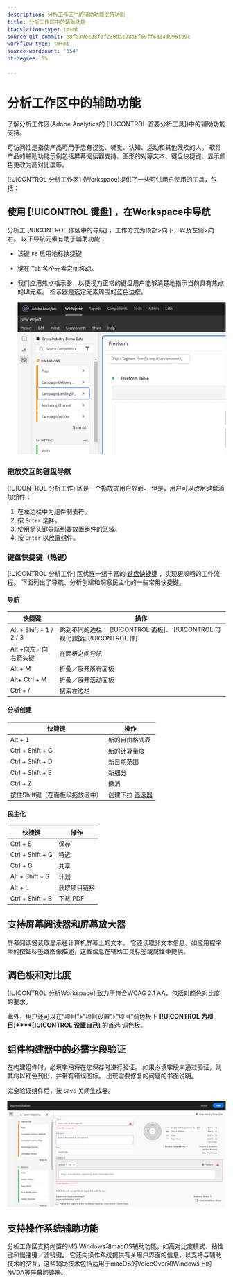 ```yaml
---
description: 分析工作区中的辅助功能支持功能
title: 分析工作区中的辅助功能
translation-type: tm+mt
source-git-commit: a8fa30ecd8f3f230dac98a6f69ff6334d996fb9c
workflow-type: tm+mt
source-wordcount: '554'
ht-degree: 5%

---
```



# 分析工作区中的辅助功能

了解分析工作区(Adobe Analytics的 [!UICONTROL 首要分析工具])中的辅助功能支持。

可访问性是指使产品可用于患有视觉、听觉、认知、运动和其他残疾的人。 软件产品的辅助功能示例包括屏幕阅读器支持、图形的对等文本、键盘快捷键、显示颜色更改为高对比度等。

[!UICONTROL 分析工作区] (Workspace)提供了一些可供用户使用的工具，包括：

## 使用 [!UICONTROL 键盘] ，在Workspace中导航

分析工 [!UICONTROL 作区中的导航] ，工作方式为顶部>向下，以及左侧>向右。 以下导航元素有助于辅助功能：

* 该键 `F6` 启用地标快捷键
* 键在 `Tab` 各个元素之间移动。
* 我们应用焦点指示器，以便视力正常的键盘用户能够清楚地指示当前具有焦点的UI元素。 指示器是选定元素周围的蓝色边框。

   ![焦点指示器](assets/focus-indicator.png)

### 拖放交互的键盘导航

[!UICONTROL 分析工作] 区是一个拖放式用户界面。 但是，用户可以改用键盘添加组件：

1. 在左边栏中为组件制表符。
1. 按 `Enter` 选择。
1. 使用箭头键导航到要放置组件的区域。
1. 按 `Enter` 以放置组件。

### 键盘快捷键（热键）

[!UICONTROL 分析工作] 区优惠一组丰富的 [键盘快捷键](https://docs.adobe.com/content/help/zh-Hans/analytics/analyze/analysis-workspace/build-workspace-project/fa-shortcut-keys.html) ，实现更顺畅的工作流程。 下面列出了导航、分析创建和洞察民主化的一些常用快捷键。

#### 导航

| 快捷键 | 操作 |
|---|---|
| Alt + Shift + 1 / 2 / 3 | 跳到不同的边栏： [!UICONTROL 面板]、 [!UICONTROL 可视化]或组 [!UICONTROL 件] |
| Alt +向左／向右箭头键 | 在面板之间导航 |
| Alt + M | 折叠／展开所有面板 |
| Alt+ Ctrl + M | 折叠／展开活动面板 |
| Ctrl + / | 搜索左边栏 |

#### 分析创建

| 快捷键 | 操作 |
|---|---|
| Alt + 1 | 新的自由格式表 |
| Ctrl + Shift + C | 新的计算量度 |
| Ctrl + Shift + D | 新日期范围 |
| Ctrl + Shift + E | 新细分 |
| Ctrl + Z | 撤消 |
| 按住Shift键（在面板段拖放区中） | 创建下拉 [筛选器](https://docs.adobe.com/content/help/en/analytics-learn/tutorials/analysis-workspace/using-panels/using-drop-down-filters.html) |

#### 民主化

| 快捷键 | 操作 |
|---|---|
| Ctrl + S | 保存 |
| Ctrl + Shift + G | 特选 |
| Ctrl + G | 共享 |
| Alt + Shift + S | 计划 |
| Alt + L | 获取项目链接 |
| Ctrl + Shift + B | 下载 PDF |

## 支持屏幕阅读器和屏幕放大器

屏幕阅读器读取显示在计算机屏幕上的文本。 它还读取非文本信息，如应用程序中的按钮标签或图像描述，这些信息在辅助工具标签或属性中提供。

## 调色板和对比度

[!UICONTROL 分析Workspace] 致力于符合WCAG 2.1 AA，包括对颜色对比度的要求。

此外，用户还可以在“项目”>“项目设置”>“项目”调色板下 **[!UICONTROL 为项目]****[!UICONTROL 设置自己]** 的首选 [调色板](https://docs.adobe.com/content/help/en/analytics/analyze/analysis-workspace/build-workspace-project/color-palettes.html)。

## 组件构建器中的必需字段验证

在构建组件时，必填字段将在您保存时进行验证。 如果必填字段未通过验证，则其将以红色列出，并带有错误图标。 出现需要修复的问题的书面说明。

完全验证组件后，按 `Save` 关闭生成器。

![错误验证](assets/error-validation.png)

## 支持操作系统辅助功能

分析工作区支持内置的MS Windows和macOS辅助功能，如高对比度模式、粘性键和慢速键／滤镜键。 它还向操作系统提供有关用户界面的信息，以支持与辅助技术的交互，这些辅助技术包括适用于macOS的VoiceOver和Windows上的NVDA等屏幕阅读器。